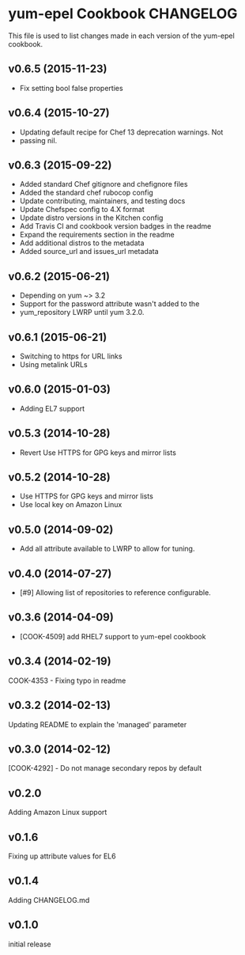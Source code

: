 # yum-epel Cookbook CHANGELOG
This file is used to list changes made in each version of the yum-epel cookbook.

## v0.6.5 (2015-11-23)
- Fix setting bool false properties

## v0.6.4 (2015-10-27)
- Updating default recipe for Chef 13 deprecation warnings. Not
- passing nil.

## v0.6.3 (2015-09-22)
- Added standard Chef gitignore and chefignore files
- Added the standard chef rubocop config
- Update contributing, maintainers, and testing docs
- Update Chefspec config to 4.X format
- Update distro versions in the Kitchen config
- Add Travis CI and cookbook version badges in the readme
- Expand the requirements section in the readme
- Add additional distros to the metadata
- Added source_url and issues_url metadata

## v0.6.2 (2015-06-21)
- Depending on yum ~> 3.2
- Support for the password attribute wasn't added to the
- yum_repository LWRP until yum 3.2.0.  

## v0.6.1 (2015-06-21)
- Switching to https for URL links
- Using metalink URLs

## v0.6.0 (2015-01-03)
- Adding EL7 support

## v0.5.3 (2014-10-28)
- Revert Use HTTPS for GPG keys and mirror lists

## v0.5.2 (2014-10-28)
- Use HTTPS for GPG keys and mirror lists
- Use local key on Amazon Linux

## v0.5.0 (2014-09-02)
- Add all attribute available to LWRP to allow for tuning.

## v0.4.0 (2014-07-27)
- [#9] Allowing list of repositories to reference configurable.

## v0.3.6 (2014-04-09)
- [COOK-4509] add RHEL7 support to yum-epel cookbook

## v0.3.4 (2014-02-19)
COOK-4353 - Fixing typo in readme

## v0.3.2 (2014-02-13)
Updating README to explain the 'managed' parameter

## v0.3.0 (2014-02-12)
[COOK-4292] - Do not manage secondary repos by default

## v0.2.0
Adding Amazon Linux support

## v0.1.6
Fixing up attribute values for EL6

## v0.1.4
Adding CHANGELOG.md

## v0.1.0
initial release
